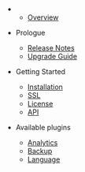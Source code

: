 - 
    - [Overview](overview.md)
- Prologue
    - [Release Notes](releases.md)
    - [Upgrade Guide](upgrade.md)
- Getting Started
    - [Installation](installation.md)
    - [SSL](ssl.md)
    - [License](license.md)
    - [API](api.md)
    
- Available plugins
    - [Analytics](plugin-analytics.md)
    - [Backup](plugin-backup.md)
    - [Language](plugin-language.md)
